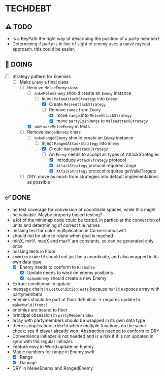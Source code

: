 # TECHDEBT

## ⚠️ TODO
- Is a KeyPath the right way of describing the position of a party member?
- Determining if party is in line of sight of enemy uses a naive raycast approach. this could be easier.

## 🚧 DOING
- [ ] Strategy pattern for Enemies
    - [ ] Make `Enemy` a final class
        - [ ] Remove `MeleeEnemy` class
            - [ ] `makeMeleeEnemy` should create an `Enemy` instance
                - [ ] Inject `MeleeAttackStrategy` into `Enemy`
                    - [X] Create `MeleeAttackStrategy`
                    - [ ] Remove `range` from `Enemy`
                        - [X] move `range` into `MeleeAttackStrategy`
                        - [X] move `partyIsInRange` to `MeleeAttackStrategy`
            - [X] use `makeMeleeEnemy` in tests
        - [ ] Remove `RangedEnemy` class
            - [ ] `makeRangedEnemy` should create an `Enemy` instance
                - [ ] Inject `RangedAttackStrategy` into `Enemy`
                    - [X] Create `RangedAttackStrategy`
                    - [ ] An `Enemy` needs to accept all types of AttackStrategies
                        - [X] Introduce `AttackStrategy` protocol
                        - [X] `AttackStrategy` protocol requires range
                        - [X] `AttackStrategy` protocol requires getValidTargets
        - [ ] DRY: move as much from strategies into default implementations as possible

## ✅ DONE
- no test coverage for conversion of coordinate spaces, while this might be valuable. Maybe property based testing?
- a lot of the minimap code could be tested, in particular the conversion of units and determining of correct tile names
- missing test for color multiplication in Conversions.swift
- should not be able to rotate when goal is reached
- minX, minY, maxX and maxY are constants, so can be generated only once
- missing tests in Floor
- `enemies` in `World` should not just be a coordinate, and also wrapped in its own data type
    - [X] Enemy needs to conform to `Hashable`
        - [X] Update needs to work on enemy positions
        - [X] `spawnEnemy` should create a new Enemy
- Extract conditional in update
- message chain in `LostConditionTests` because `World` exposes array with partymembers
- enemies should be part of floor definition -> requires update to `makeWorld(from:)`
- enemies are bound to floor
- principal obsession in `partyMemberIndex`
- array with partymembers should be wrapped in its own data type
- there is duplication in `World` where multiple functions do the same check: see if player already won. Abstraction needed to conform to DRY
- Convenience initiazer is not needed and is a risk if it is not updated in sync with the regular initiazer.
- Feature envy in World.update on Enemy
- Magic numbers for range in Enemy.swift
    - [X] Range
    - [X] Damage
- DRY in MeleeEnemy and RangedEnemy
